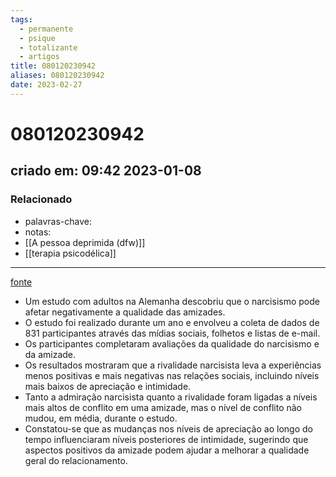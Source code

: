 ```yaml
---
tags:
  - permanente
  - psique
  - totalizante
  - artigos
title: 080120230942
aliases: 080120230942
date: 2023-02-27
---
```

# 080120230942
## criado em: 09:42 2023-01-08

### Relacionado
- palavras-chave: 
- notas: 
- [[A pessoa deprimida (dfw)]]
- [[terapia psicodélica]]
---
[fonte](https://www.psypost.org/2023/01/narcissism-reduces-quality-of-long-term-friendships-study-finds-64661)

- Um estudo com adultos na Alemanha descobriu que o narcisismo pode afetar negativamente a qualidade das amizades.
- O estudo foi realizado durante um ano e envolveu a coleta de dados de 831 participantes através das mídias sociais, folhetos e listas de e-mail.
- Os participantes completaram avaliações da qualidade do narcisismo e da amizade.
- Os resultados mostraram que a rivalidade narcisista leva a experiências menos positivas e mais negativas nas relações sociais, incluindo níveis mais baixos de apreciação e intimidade.
- Tanto a admiração narcisista quanto a rivalidade foram ligadas a níveis mais altos de conflito em uma amizade, mas o nível de conflito não mudou, em média, durante o estudo.
- Constatou-se que as mudanças nos níveis de apreciação ao longo do tempo influenciaram níveis posteriores de intimidade, sugerindo que aspectos positivos da amizade podem ajudar a melhorar a qualidade geral do relacionamento.